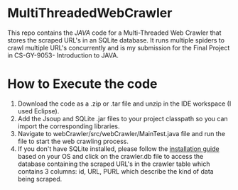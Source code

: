 # MultiThreadedWebCrawler
This repo contains the *JAVA* code for a Multi-Threaded Web Crawler that stores the scraped URL's in an SQLite database. It runs multiple spiders to crawl multiple URL's concurrently and is my submission for the Final Project in CS-GY-9053- Introduction to JAVA.


# How to Execute the code
1. Download the code as a .zip or .tar file and unzip in the IDE workspace (I used Eclipse).
2. Add the Jsoup and SQLite .jar files to your project classpath so you can import the corresponding libraries.
3. Navigate to webCrawler/src/webCrawler/MainTest.java file and run the file to start the web crawling process.
4. If you don't have SQLite installed, please follow the [installation guide](https://www.sqlite.org/download.html) based on your OS and click on the crawler.db file to access the database containing the scraped URL's in the crawler table which contains 3 columns: id, URL, PURL which describe the kind of data being scraped. 
